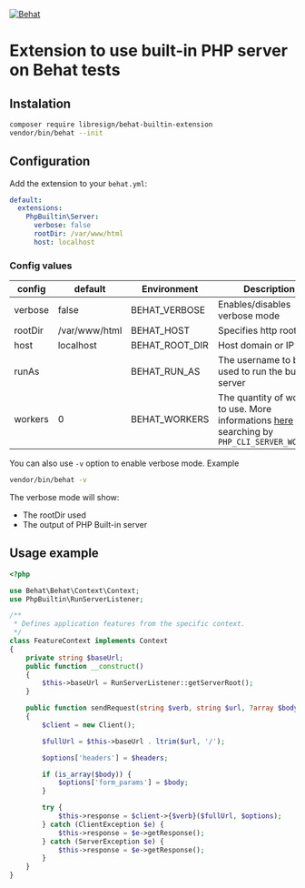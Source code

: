 [![Behat](https://github.com/LibreSign/behat-builtin-extension/actions/workflows/behat.yml/badge.svg)](https://github.com/LibreSign/behat-builtin-extension/actions/workflows/behat.yml)

# Extension to use built-in PHP server on Behat tests

## Instalation

```bash
composer require libresign/behat-builtin-extension
vendor/bin/behat --init
```

## Configuration

Add the extension to your `behat.yml`:

```yaml
default:
  extensions:
    PhpBuiltin\Server:
      verbose: false
      rootDir: /var/www/html
      host: localhost
```

### Config values

| config  | default       | Environment    | Description                                                                                                                                                      |
| ------- | ------------- | -------------- | ---------------------------------------------------------------------------------------------------------------------------------------------------------------- |
| verbose | false         | BEHAT_VERBOSE  | Enables/disables verbose mode                                                                                                                                    |
| rootDir | /var/www/html | BEHAT_HOST     | Specifies http root dir                                                                                                                                          |
| host    | localhost     | BEHAT_ROOT_DIR | Host domain or IP                                                                                                                                                |
| runAs   |               | BEHAT_RUN_AS   | The username to be used to run the built-in server                                                                                                               |
| workers | 0             | BEHAT_WORKERS  | The quantity of workers to use. More informations [here](https://www.php.net/manual/en/features.commandline.webserver.php) searching by `PHP_CLI_SERVER_WORKERS` |

You can also use `-v` option to enable verbose mode. Example
```bash
vendor/bin/behat -v
```
The verbose mode will show:
* The rootDir used
* The output of PHP Built-in server

## Usage example

```php
<?php

use Behat\Behat\Context\Context;
use PhpBuiltin\RunServerListener;

/**
 * Defines application features from the specific context.
 */
class FeatureContext implements Context
{
    private string $baseUrl;
    public function __construct()
    {
        $this->baseUrl = RunServerListener::getServerRoot();
    }

    public function sendRequest(string $verb, string $url, ?array $body = null, array $headers = []): void
    {
        $client = new Client();

        $fullUrl = $this->baseUrl . ltrim($url, '/');

        $options['headers'] = $headers;

        if (is_array($body)) {
            $options['form_params'] = $body;
        }

        try {
            $this->response = $client->{$verb}($fullUrl, $options);
        } catch (ClientException $e) {
            $this->response = $e->getResponse();
        } catch (ServerException $e) {
            $this->response = $e->getResponse();
        }
    }
}
```

